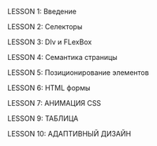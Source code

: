 LESSON 1: Введение

LESSON 2: Селекторы

LESSON 3: DIv и FLexBox

LESSON 4: Семантика страницы

LESSON 5: Позиционирование элементов

LESSON 6:  HTML формы

LESSON 7: АНИМАЦИЯ CSS

LESSON 9: ТАБЛИЦА

LESSON 10: АДАПТИВНЫЙ ДИЗАЙН
